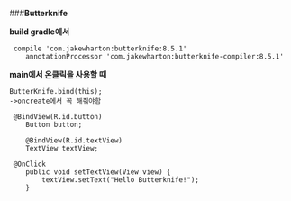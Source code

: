 ###**Butterknife**

**build gradle에서**

	 compile 'com.jakewharton:butterknife:8.5.1'
	    annotationProcessor 'com.jakewharton:butterknife-compiler:8.5.1'


**main에서 온클릭을 사용할 때**

	ButterKnife.bind(this);
	->oncreate에서 꼭 해줘야함

	 @BindView(R.id.button)
	    Button button;
	
	    @BindView(R.id.textView)
	    TextView textView;

	 @OnClick
	    public void setTextView(View view) {
	        textView.setText("Hello Butterknife!");
	    }